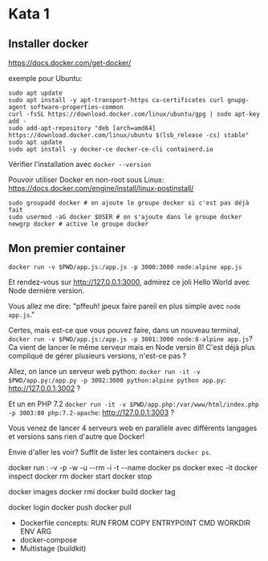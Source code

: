 # Kata 1

## Installer docker

https://docs.docker.com/get-docker/

exemple pour Ubuntu:
```shell script
sudo apt update
sudo apt install -y apt-transport-https ca-certificates curl gnupg-agent software-properties-common
curl -fsSL https://download.docker.com/linux/ubuntu/gpg | sudo apt-key add -
sudo add-apt-repository "deb [arch=amd64] https://download.docker.com/linux/ubuntu $(lsb_release -cs) stable"
sudo apt update
sudo apt install -y docker-ce docker-ce-cli containerd.io
```

Vérifier l'installation avec `docker --version`

Pouvoir utiliser Docker en non-root sous Linux: https://docs.docker.com/engine/install/linux-postinstall/
```
sudo groupadd docker # on ajoute le groupe docker si c'est pas déjà fait
sudo usermod -aG docker $USER # on s'ajoute dans le groupe docker
newgrp docker # active le groupe docker
```

## Mon premier container

`docker run -v $PWD/app.js:/app.js -p 3000:3000 node:alpine app.js`

Et rendez-vous sur http://127.0.0.1:3000, admirez ce joli Hello World avec Node dernière version.

Vous allez me dire: "pffeuh! jpeux faire pareil en plus simple avec `node app.js`."

Certes, mais est-ce que vous pouvez faire, dans un nouveau terminal, `docker run -v $PWD/app.js:/app.js -p 3001:3000 node:8-alpine app.js`? Ca vient de lancer le même serveur mais en Node versin 8!
C'est déjà plus compliqué de gérer plusieurs versions, n'est-ce pas ?

Allez, on lance un serveur web python: `docker run -it -v $PWD/app.py:/app.py -p 3002:3000 python:alpine python app.py`: http://127.0.0.1:3002 ?

Et un en PHP 7.2 `docker run -it -v $PWD/app.php:/var/www/html/index.php -p 3003:80 php:7.2-apache`: http://127.0.0.1:3003 ?

Vous venez de lancer 4 serveurs web en parallèle avec différents langages et versions sans rien d'autre que Docker!

Envie d'aller les voir? Suffit de lister les containers `docker ps`.



docker run : -v -p -w -u --rm -i -t --name 
docker ps
docker exec -it
docker inspect
docker rm
docker start
docker stop

docker images
docker rmi
docker build
docker tag

docker login
docker push
docker pull


* Dockerfile concepts: RUN FROM COPY ENTRYPOINT CMD WORKDIR ENV ARG
* docker-compose
* Multistage (buildkit)

